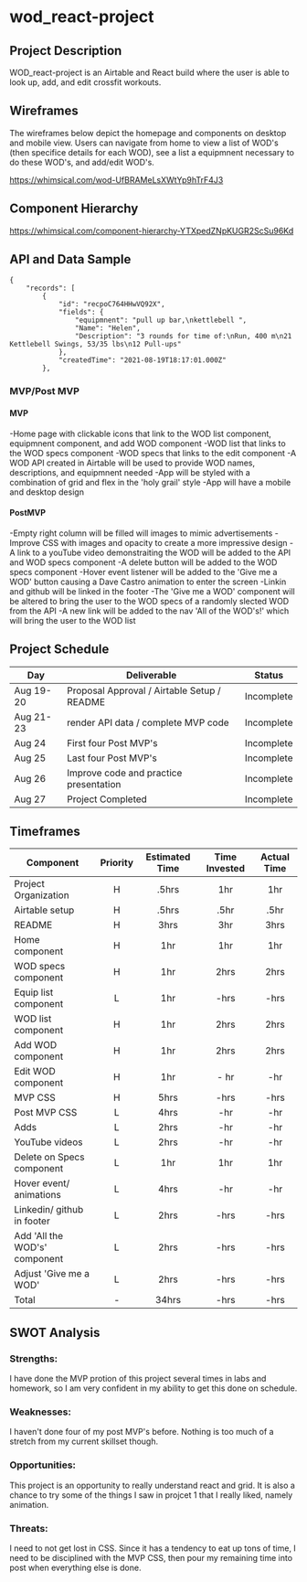 # wod_react-project

## Project Description

WOD_react-project is an Airtable and React build where the user is able to look up, add, and edit crossfit workouts.

## Wireframes

The wireframes below depict the homepage and components on desktop and mobile view. Users can navigate from home to view a list of WOD's (then specifice details for each WOD), see a list a equipmnent necessary to do these WOD's, and add/edit WOD's.

https://whimsical.com/wod-UfBRAMeLsXWtYp9hTrF4J3

## Component Hierarchy

https://whimsical.com/component-hierarchy-YTXpedZNpKUGR2ScSu96Kd

## API and Data Sample
```
{
    "records": [
        {
            "id": "recpoC764HHwVQ92X",
            "fields": {
                "equipmnent": "pull up bar,\nkettlebell ",
                "Name": "Helen",
                "Description": "3 rounds for time of:\nRun, 400 m\n21 Kettlebell Swings, 53/35 lbs\n12 Pull-ups"
            },
            "createdTime": "2021-08-19T18:17:01.000Z"
        },
```
### MVP/Post MVP

#### MVP

-Home page with clickable icons that link to the WOD list component, equipmnent component, and add WOD component
-WOD list that links to the WOD specs component
-WOD specs that links to the edit component
-A WOD API created in Airtable will be used to provide WOD names, descriptions, and equipmnent needed
-App will be styled with a combination of grid and flex in the 'holy grail' style
-App will have a mobile and desktop design 

#### PostMVP

-Empty right column will be filled will images to mimic advertisements
-Improve CSS with images and opacity to create a more impressive design
-A link to a youTube video demonstraiting the WOD will be added to the API and WOD specs component
-A delete button will be added to the WOD specs component
-Hover event listener will be added to the 'Give me a WOD' button causing a  Dave Castro animation to enter the screen
-Linkin and github will be linked in the footer
-The 'Give me a WOD' component will be altered to bring the user to the WOD specs of a randomly slected WOD from the API
-A new link will be added to the nav 'All of the WOD's!' which will bring the user to the WOD list

## Project Schedule

| Day      | Deliverable                                | Status   |
| -------- | ------------------------------------------ | -------- |
| Aug 19-20 | Proposal Approval / Airtable Setup / README         | Incomplete |
| Aug 21-23   | render API data / complete MVP code | Incomplete |
| Aug 24   | First four Post MVP's           | Incomplete |
| Aug 25   | Last four Post MVP's                | Incomplete |
| Aug 26   | Improve code and practice presentation                               | Incomplete |
| Aug 27   | Project Completed                              | Incomplete |

## Timeframes

| Component                 | Priority | Estimated Time | Time Invested | Actual Time |
| ------------------------- | :------: | :------------: | :-----------: | :---------: |
| Project Organization                  |    H     |     .5hrs      |     1hr      |    1hr     |
| Airtable setup            |    H     |     .5hrs      |      .5hr      |     .5hr     |
| README           |    H     |      3hrs      |      3hr      |     3hrs     |
| Home component      |    H     |      1hr      |     1hr      |    1hr     |
| WOD specs component      |    H     |      1hr      |     2hrs      |    2hrs     |
| Equip list component      |    L     |      1hr      |     -hrs      |    -hrs     |
| WOD list component        |    H     |      1hr      |     2hrs      |    2hrs     |
| Add WOD component        |    H     |      1hr      |     2hrs      |    2hrs    |
| Edit WOD component        |    H     |      1hr      |     - hr      |     -hr     |
| MVP CSS |    H     |      5hrs      |     -hrs      |    -hrs     |
| Post MVP CSS |    L     |      4hrs      |      -hr      |     -hr     |
| Adds |    L    |      2hrs      |      -hr      |     -hr     |
| YouTube videos        |    L     |      2hrs      |      -hr      |     -hr     |
| Delete on Specs component        |    L     |      1hr      |      1hr      |     1hr     |
| Hover event/ animations        |    L     |      4hrs      |      -hr      |     -hr     |
| Linkedin/ github in footer        |    L     |      2hrs      |     -hrs      |    -hrs     |
| Add 'All the WOD's' component        |    L     |      2hrs      |     -hrs      |    -hrs     |
| Adjust 'Give me a WOD'        |    L     |      2hrs      |     -hrs      |    -hrs     |
| Total                     |    -     |    34hrs     |     -hrs     |    -hrs    |

## SWOT Analysis

### Strengths:

I have done the MVP protion of this project several times in labs and homework, so I am very confident in my ability to get this done on schedule.

### Weaknesses:

I haven't done four of my post MVP's before. Nothing is too much of a stretch from my current skillset though.

### Opportunities:

This project is an opportunity to really understand react and grid. It is also a chance to try some of the things I saw in projcet 1 that I really liked, namely animation.

### Threats:

I need to not get lost in CSS. Since it has a tendency to eat up tons of time, I need to be disciplined with the MVP CSS, then pour my remaining time into post when everything else is done.

